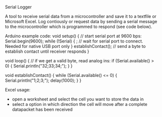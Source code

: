 Serial Logger

A tool to receive serial data from a microcontroller and save it to a textfile or Microsoft Excel. Log contiously or request data by sending a serial message to the microcontroller which is programmed to respond (see code below).

Arduino example code:
void setup() {
  // start serial port at 9600 bps:
  Serial.begin(9600);
  while (!Serial) {
    ; // wait for serial port to connect. Needed for native USB port only
  }
  establishContact();  // send a byte to establish contact until receiver responds
}

void loop() {
  // if we get a valid byte, read analog ins:
  if (Serial.available() > 0) {
    Serial.println("32;33;34;");
  }
}

void establishContact() {
  while (Serial.available() <= 0) {
    Serial.println("1;2;3;");
    delay(1000);
  }
}

Excel usage:
- open a worksheet and select the cell you want to store the data in
- select a option in which direction the cell will move after a complete datapacket has been received

